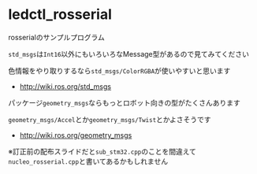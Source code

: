 # ledctl_rosserial
rosserialのサンプルプログラム

`std_msgs`は`Int16`以外にもいろいろなMessage型があるので見てみてください

色情報をやり取りするなら`std_msgs/ColorRGBA`が使いやすいと思います

* http://wiki.ros.org/std_msgs


パッケージ`geometry_msgs`ならもっとロボット向きの型がたくさんあります

`geometry_msgs/Accel`とか`geometry_msgs/Twist`とかよさそうです

* http://wiki.ros.org/geometry_msgs


※訂正前の配布スライドだと`sub_stm32.cpp`のことを間違えて`nucleo_rosserial.cpp`と書いてあるかもしれません

